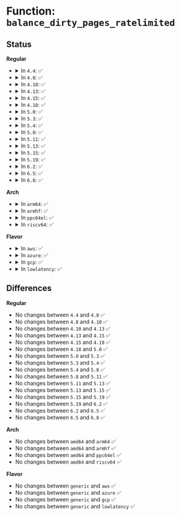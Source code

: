 # Function: <code>balance_dirty_pages_ratelimited</code>

## Status
<b>Regular</b>
<ul>
<li>
<details>
<summary>In <code>4.4</code>: ✅</summary>

```c
void balance_dirty_pages_ratelimited(struct address_space *mapping);
```

**Collision:** Unique Global

**Inline:** No

**Transformation:** False

**Instances:**

```
In mm/page-writeback.c (ffffffff8119a420)
Location: mm/page-writeback.c:1820
Inline: False
Direct callers:
  - mm/filemap.c:generic_perform_write
  - mm/memory.c:do_wp_page
  - mm/memory.c:handle_mm_fault
  - fs/buffer.c:cont_write_begin
```
**Symbols:**

```
ffffffff8119a420-ffffffff8119a80d: balance_dirty_pages_ratelimited (STB_GLOBAL)
```
</details>
</li>
<li>
<details>
<summary>In <code>4.8</code>: ✅</summary>

```c
void balance_dirty_pages_ratelimited(struct address_space *mapping);
```

**Collision:** Unique Global

**Inline:** No

**Transformation:** False

**Instances:**

```
In mm/page-writeback.c (ffffffff811aed30)
Location: mm/page-writeback.c:1863
Inline: False
Direct callers:
  - mm/filemap.c:generic_perform_write
  - mm/memory.c:handle_mm_fault
  - mm/memory.c:do_wp_page
  - fs/buffer.c:cont_write_begin
  - fs/iomap.c:iomap_write_actor
```
**Symbols:**

```
ffffffff811aed30-ffffffff811af11b: balance_dirty_pages_ratelimited (STB_GLOBAL)
```
</details>
</li>
<li>
<details>
<summary>In <code>4.10</code>: ✅</summary>

```c
void balance_dirty_pages_ratelimited(struct address_space *mapping);
```

**Collision:** Unique Global

**Inline:** No

**Transformation:** False

**Instances:**

```
In mm/page-writeback.c (ffffffff811bf3e0)
Location: mm/page-writeback.c:1864
Inline: False
Direct callers:
  - mm/filemap.c:generic_perform_write
  - fs/buffer.c:cont_write_begin
  - fs/iomap.c:iomap_dirty_actor
  - fs/iomap.c:iomap_write_actor
```
**Symbols:**

```
ffffffff811bf3e0-ffffffff811bf7bc: balance_dirty_pages_ratelimited (STB_GLOBAL)
```
</details>
</li>
<li>
<details>
<summary>In <code>4.13</code>: ✅</summary>

```c
void balance_dirty_pages_ratelimited(struct address_space *mapping);
```

**Collision:** Unique Global

**Inline:** No

**Transformation:** False

**Instances:**

```
In mm/page-writeback.c (ffffffff811c71f0)
Location: mm/page-writeback.c:1864
Inline: False
Direct callers:
  - mm/filemap.c:generic_perform_write
  - fs/buffer.c:cont_write_begin
  - fs/iomap.c:iomap_dirty_actor
  - fs/iomap.c:iomap_write_actor
```
**Symbols:**

```
ffffffff811c71f0-ffffffff811c7579: balance_dirty_pages_ratelimited (STB_GLOBAL)
```
</details>
</li>
<li>
<details>
<summary>In <code>4.15</code>: ✅</summary>

```c
void balance_dirty_pages_ratelimited(struct address_space *mapping);
```

**Collision:** Unique Global

**Inline:** No

**Transformation:** False

**Instances:**

```
In mm/page-writeback.c (ffffffff811dc000)
Location: mm/page-writeback.c:1862
Inline: False
Direct callers:
  - mm/filemap.c:generic_perform_write
  - fs/buffer.c:cont_write_begin
  - fs/iomap.c:iomap_dirty_actor
  - fs/iomap.c:iomap_write_actor
```
**Symbols:**

```
ffffffff811dc000-ffffffff811dc394: balance_dirty_pages_ratelimited (STB_GLOBAL)
```
</details>
</li>
<li>
<details>
<summary>In <code>4.18</code>: ✅</summary>

```c
void balance_dirty_pages_ratelimited(struct address_space *mapping);
```

**Collision:** Unique Global

**Inline:** No

**Transformation:** False

**Instances:**

```
In mm/page-writeback.c (ffffffff811fd8f0)
Location: mm/page-writeback.c:1862
Inline: False
Direct callers:
  - mm/filemap.c:generic_perform_write
  - fs/buffer.c:cont_write_begin
  - fs/iomap.c:iomap_dirty_actor
  - fs/iomap.c:iomap_write_actor
```
**Symbols:**

```
ffffffff811fd8f0-ffffffff811fdc94: balance_dirty_pages_ratelimited (STB_GLOBAL)
```
</details>
</li>
<li>
<details>
<summary>In <code>5.0</code>: ✅</summary>

```c
void balance_dirty_pages_ratelimited(struct address_space *mapping);
```

**Collision:** Unique Global

**Inline:** No

**Transformation:** False

**Instances:**

```
In mm/page-writeback.c (ffffffff81210410)
Location: mm/page-writeback.c:1861
Inline: False
Direct callers:
  - mm/filemap.c:generic_perform_write
  - fs/buffer.c:cont_write_begin
  - fs/iomap.c:iomap_dirty_actor
  - fs/iomap.c:iomap_write_actor
```
**Symbols:**

```
ffffffff81210410-ffffffff812107d0: balance_dirty_pages_ratelimited (STB_GLOBAL)
```
</details>
</li>
<li>
<details>
<summary>In <code>5.3</code>: ✅</summary>

```c
void balance_dirty_pages_ratelimited(struct address_space *mapping);
```

**Collision:** Unique Global

**Inline:** No

**Transformation:** False

**Instances:**

```
In mm/page-writeback.c (ffffffff8121fab0)
Location: mm/page-writeback.c:1862
Inline: False
Direct callers:
  - mm/filemap.c:generic_perform_write
  - fs/buffer.c:cont_write_begin
  - fs/iomap/buffered-io.c:iomap_dirty_actor
  - fs/iomap/buffered-io.c:iomap_write_actor
```
**Symbols:**

```
ffffffff8121fab0-ffffffff8121fe32: balance_dirty_pages_ratelimited (STB_GLOBAL)
```
</details>
</li>
<li>
<details>
<summary>In <code>5.4</code>: ✅</summary>

```c
void balance_dirty_pages_ratelimited(struct address_space *mapping);
```

**Collision:** Unique Global

**Inline:** No

**Transformation:** False

**Instances:**

```
In mm/page-writeback.c (ffffffff8122d560)
Location: mm/page-writeback.c:1864
Inline: False
Direct callers:
  - mm/filemap.c:generic_perform_write
  - mm/memory.c:fault_dirty_shared_page
  - mm/memory.c:fault_dirty_shared_page
  - fs/buffer.c:cont_write_begin
  - fs/iomap/buffered-io.c:iomap_dirty_actor
  - fs/iomap/buffered-io.c:iomap_write_actor
```
**Symbols:**

```
ffffffff8122d560-ffffffff8122d8e2: balance_dirty_pages_ratelimited (STB_GLOBAL)
```
</details>
</li>
<li>
<details>
<summary>In <code>5.8</code>: ✅</summary>

```c
void balance_dirty_pages_ratelimited(struct address_space *mapping);
```

**Collision:** Unique Global

**Inline:** No

**Transformation:** False

**Instances:**

```
In mm/page-writeback.c (ffffffff8125b080)
Location: mm/page-writeback.c:1877
Inline: False
Direct callers:
  - mm/filemap.c:generic_perform_write
  - mm/memory.c:fault_dirty_shared_page
  - mm/memory.c:fault_dirty_shared_page
  - fs/buffer.c:cont_expand_zero
  - fs/iomap/buffered-io.c:iomap_write_actor
```
**Symbols:**

```
ffffffff8125b080-ffffffff8125b3fe: balance_dirty_pages_ratelimited (STB_GLOBAL)
```
</details>
</li>
<li>
<details>
<summary>In <code>5.11</code>: ✅</summary>

```c
void balance_dirty_pages_ratelimited(struct address_space *mapping);
```

**Collision:** Unique Global

**Inline:** No

**Transformation:** False

**Instances:**

```
In mm/page-writeback.c (ffffffff812651b0)
Location: mm/page-writeback.c:1877
Inline: False
Direct callers:
  - mm/filemap.c:generic_perform_write
  - mm/memory.c:fault_dirty_shared_page
  - mm/memory.c:fault_dirty_shared_page
  - fs/buffer.c:cont_expand_zero
  - fs/iomap/buffered-io.c:iomap_write_actor
```
**Symbols:**

```
ffffffff812651b0-ffffffff81265570: balance_dirty_pages_ratelimited (STB_GLOBAL)
```
</details>
</li>
<li>
<details>
<summary>In <code>5.13</code>: ✅</summary>

```c
void balance_dirty_pages_ratelimited(struct address_space *mapping);
```

**Collision:** Unique Global

**Inline:** No

**Transformation:** False

**Instances:**

```
In mm/page-writeback.c (ffffffff812693c0)
Location: mm/page-writeback.c:1877
Inline: False
Direct callers:
  - mm/filemap.c:generic_perform_write
  - mm/memory.c:fault_dirty_shared_page
  - mm/memory.c:fault_dirty_shared_page
  - fs/buffer.c:cont_expand_zero
  - fs/iomap/buffered-io.c:iomap_write_actor
```
**Symbols:**

```
ffffffff812693c0-ffffffff8126977f: balance_dirty_pages_ratelimited (STB_GLOBAL)
```
</details>
</li>
<li>
<details>
<summary>In <code>5.15</code>: ✅</summary>

```c
void balance_dirty_pages_ratelimited(struct address_space *mapping);
```

**Collision:** Unique Global

**Inline:** No

**Transformation:** False

**Instances:**

```
In mm/page-writeback.c (ffffffff812a5e40)
Location: mm/page-writeback.c:1878
Inline: False
Direct callers:
  - mm/filemap.c:generic_perform_write
  - mm/memory.c:fault_dirty_shared_page
  - mm/memory.c:fault_dirty_shared_page
  - fs/buffer.c:cont_expand_zero
  - fs/iomap/buffered-io.c:iomap_file_unshare
  - fs/iomap/buffered-io.c:iomap_file_buffered_write
```
**Symbols:**

```
ffffffff812a5e40-ffffffff812a6207: balance_dirty_pages_ratelimited (STB_GLOBAL)
```
</details>
</li>
<li>
<details>
<summary>In <code>5.19</code>: ✅</summary>

```c
void balance_dirty_pages_ratelimited(struct address_space *mapping);
```

**Collision:** Unique Global

**Inline:** No

**Transformation:** False

**Instances:**

```
In mm/page-writeback.c (ffffffff812feb10)
Location: mm/page-writeback.c:1875
Inline: False
Direct callers:
  - mm/filemap.c:generic_perform_write
  - mm/memory.c:fault_dirty_shared_page
  - mm/memory.c:fault_dirty_shared_page
  - fs/buffer.c:cont_expand_zero
  - fs/iomap/buffered-io.c:iomap_file_unshare
  - fs/iomap/buffered-io.c:iomap_write_iter
```
**Symbols:**

```
ffffffff812feb10-ffffffff812feea4: balance_dirty_pages_ratelimited (STB_GLOBAL)
```
</details>
</li>
<li>
<details>
<summary>In <code>6.2</code>: ✅</summary>

```c
void balance_dirty_pages_ratelimited(struct address_space *mapping);
```

**Collision:** Unique Global

**Inline:** No

**Transformation:** False

**Instances:**

```
In mm/page-writeback.c (ffffffff81369640)
Location: mm/page-writeback.c:2062
Inline: False
Direct callers:
  - mm/filemap.c:generic_perform_write
  - mm/memory.c:fault_dirty_shared_page
  - mm/memory.c:fault_dirty_shared_page
  - fs/buffer.c:cont_expand_zero
  - fs/iomap/buffered-io.c:iomap_file_unshare
```
**Symbols:**

```
ffffffff81369640-ffffffff8136965c: balance_dirty_pages_ratelimited (STB_GLOBAL)
```
</details>
</li>
<li>
<details>
<summary>In <code>6.5</code>: ✅</summary>

```c
void balance_dirty_pages_ratelimited(struct address_space *mapping);
```

**Collision:** Unique Global

**Inline:** No

**Transformation:** False

**Instances:**

```
In mm/page-writeback.c (ffffffff8139b7e0)
Location: mm/page-writeback.c:2062
Inline: False
Direct callers:
  - mm/filemap.c:generic_perform_write
  - mm/memory.c:fault_dirty_shared_page
  - mm/memory.c:fault_dirty_shared_page
  - fs/buffer.c:cont_expand_zero
  - fs/iomap/buffered-io.c:iomap_file_unshare
```
**Symbols:**

```
ffffffff8139b7e0-ffffffff8139b7fc: balance_dirty_pages_ratelimited (STB_GLOBAL)
```
</details>
</li>
<li>
<details>
<summary>In <code>6.8</code>: ✅</summary>

```c
void balance_dirty_pages_ratelimited(struct address_space *mapping);
```

**Collision:** Unique Global

**Inline:** No

**Transformation:** False

**Instances:**

```
In mm/page-writeback.c (ffffffff813c5750)
Location: mm/page-writeback.c:2062
Inline: False
Direct callers:
  - mm/filemap.c:generic_perform_write
  - mm/memory.c:fault_dirty_shared_page
  - mm/memory.c:fault_dirty_shared_page
  - fs/buffer.c:cont_expand_zero
  - fs/iomap/buffered-io.c:iomap_file_unshare
```
**Symbols:**

```
ffffffff813c5750-ffffffff813c576c: balance_dirty_pages_ratelimited (STB_GLOBAL)
```
</details>
</li>
</ul>
<b>Arch</b>
<ul>
<li>
<details>
<summary>In <code>arm64</code>: ✅</summary>

```c
void balance_dirty_pages_ratelimited(struct address_space *mapping);
```

**Collision:** Unique Global

**Inline:** No

**Transformation:** False

**Instances:**

```
In mm/page-writeback.c (ffff8000102bc3f0)
Location: mm/page-writeback.c:1864
Inline: False
Direct callers:
  - mm/filemap.c:generic_perform_write
  - mm/memory.c:fault_dirty_shared_page
  - mm/memory.c:fault_dirty_shared_page
  - fs/buffer.c:cont_write_begin
  - fs/iomap/buffered-io.c:iomap_dirty_actor
  - fs/iomap/buffered-io.c:iomap_write_actor
```
**Symbols:**

```
ffff8000102bc3f0-ffff8000102bc830: balance_dirty_pages_ratelimited (STB_GLOBAL)
```
</details>
</li>
<li>
<details>
<summary>In <code>armhf</code>: ✅</summary>

```c
void balance_dirty_pages_ratelimited(struct address_space *mapping);
```

**Collision:** Unique Global

**Inline:** No

**Transformation:** False

**Instances:**

```
In mm/page-writeback.c (c04e89fc)
Location: mm/page-writeback.c:1864
Inline: False
Direct callers:
  - mm/filemap.c:generic_perform_write
  - mm/memory.c:fault_dirty_shared_page
  - mm/memory.c:fault_dirty_shared_page
  - fs/buffer.c:cont_write_begin
  - fs/iomap/buffered-io.c:iomap_dirty_actor
  - fs/iomap/buffered-io.c:iomap_write_actor
```
**Symbols:**

```
c04e89fc-c04e8f18: balance_dirty_pages_ratelimited (STB_GLOBAL)
```
</details>
</li>
<li>
<details>
<summary>In <code>ppc64el</code>: ✅</summary>

```c
void balance_dirty_pages_ratelimited(struct address_space *mapping);
```

**Collision:** Unique Global

**Inline:** No

**Transformation:** False

**Instances:**

```
In mm/page-writeback.c (c0000000003747b0)
Location: mm/page-writeback.c:1864
Inline: False
Direct callers:
  - mm/filemap.c:generic_perform_write
  - mm/memory.c:fault_dirty_shared_page
  - mm/memory.c:fault_dirty_shared_page
  - fs/buffer.c:cont_write_begin
  - fs/iomap/buffered-io.c:iomap_dirty_actor
  - fs/iomap/buffered-io.c:iomap_write_actor
```
**Symbols:**

```
c0000000003747b0-c000000000374d08: balance_dirty_pages_ratelimited (STB_GLOBAL)
```
</details>
</li>
<li>
<details>
<summary>In <code>riscv64</code>: ✅</summary>

```c
void balance_dirty_pages_ratelimited(struct address_space *mapping);
```

**Collision:** Unique Global

**Inline:** No

**Transformation:** False

**Instances:**

```
In mm/page-writeback.c (ffffffe0001df0e2)
Location: mm/page-writeback.c:1864
Inline: False
Direct callers:
  - mm/filemap.c:generic_perform_write
  - mm/memory.c:fault_dirty_shared_page
  - mm/memory.c:fault_dirty_shared_page
  - fs/buffer.c:cont_write_begin
  - fs/iomap/buffered-io.c:iomap_dirty_actor
  - fs/iomap/buffered-io.c:iomap_write_actor
```
**Symbols:**

```
ffffffe0001df0e2-ffffffe0001df472: balance_dirty_pages_ratelimited (STB_GLOBAL)
```
</details>
</li>
</ul>
<b>Flavor</b>
<ul>
<li>
<details>
<summary>In <code>aws</code>: ✅</summary>

```c
void balance_dirty_pages_ratelimited(struct address_space *mapping);
```

**Collision:** Unique Global

**Inline:** No

**Transformation:** False

**Instances:**

```
In mm/page-writeback.c (ffffffff81225bb0)
Location: mm/page-writeback.c:1864
Inline: False
Direct callers:
  - mm/filemap.c:generic_perform_write
  - mm/memory.c:fault_dirty_shared_page
  - mm/memory.c:fault_dirty_shared_page
  - fs/buffer.c:cont_write_begin
  - fs/iomap/buffered-io.c:iomap_dirty_actor
  - fs/iomap/buffered-io.c:iomap_write_actor
```
**Symbols:**

```
ffffffff81225bb0-ffffffff81225f32: balance_dirty_pages_ratelimited (STB_GLOBAL)
```
</details>
</li>
<li>
<details>
<summary>In <code>azure</code>: ✅</summary>

```c
void balance_dirty_pages_ratelimited(struct address_space *mapping);
```

**Collision:** Unique Global

**Inline:** No

**Transformation:** False

**Instances:**

```
In mm/page-writeback.c (ffffffff81218d50)
Location: mm/page-writeback.c:1864
Inline: False
Direct callers:
  - mm/filemap.c:generic_perform_write
  - mm/memory.c:fault_dirty_shared_page
  - mm/memory.c:fault_dirty_shared_page
  - fs/buffer.c:cont_write_begin
  - fs/iomap/buffered-io.c:iomap_dirty_actor
  - fs/iomap/buffered-io.c:iomap_write_actor
```
**Symbols:**

```
ffffffff81218d50-ffffffff812190d2: balance_dirty_pages_ratelimited (STB_GLOBAL)
```
</details>
</li>
<li>
<details>
<summary>In <code>gcp</code>: ✅</summary>

```c
void balance_dirty_pages_ratelimited(struct address_space *mapping);
```

**Collision:** Unique Global

**Inline:** No

**Transformation:** False

**Instances:**

```
In mm/page-writeback.c (ffffffff81223950)
Location: mm/page-writeback.c:1864
Inline: False
Direct callers:
  - mm/filemap.c:generic_perform_write
  - mm/memory.c:fault_dirty_shared_page
  - mm/memory.c:fault_dirty_shared_page
  - fs/buffer.c:cont_write_begin
  - fs/iomap/buffered-io.c:iomap_dirty_actor
  - fs/iomap/buffered-io.c:iomap_write_actor
```
**Symbols:**

```
ffffffff81223950-ffffffff81223cd2: balance_dirty_pages_ratelimited (STB_GLOBAL)
```
</details>
</li>
<li>
<details>
<summary>In <code>lowlatency</code>: ✅</summary>

```c
void balance_dirty_pages_ratelimited(struct address_space *mapping);
```

**Collision:** Unique Global

**Inline:** No

**Transformation:** False

**Instances:**

```
In mm/page-writeback.c (ffffffff81232b50)
Location: mm/page-writeback.c:1864
Inline: False
Direct callers:
  - mm/filemap.c:generic_perform_write
  - mm/memory.c:fault_dirty_shared_page
  - mm/memory.c:fault_dirty_shared_page
  - fs/buffer.c:cont_write_begin
  - fs/iomap/buffered-io.c:iomap_dirty_actor
  - fs/iomap/buffered-io.c:iomap_write_actor
```
**Symbols:**

```
ffffffff81232b50-ffffffff81232f7c: balance_dirty_pages_ratelimited (STB_GLOBAL)
```
</details>
</li>
</ul>

## Differences
<b>Regular</b>
<ul>
<li>
No changes between <code>4.4</code> and <code>4.8</code> ✅
</li>
<li>
No changes between <code>4.8</code> and <code>4.10</code> ✅
</li>
<li>
No changes between <code>4.10</code> and <code>4.13</code> ✅
</li>
<li>
No changes between <code>4.13</code> and <code>4.15</code> ✅
</li>
<li>
No changes between <code>4.15</code> and <code>4.18</code> ✅
</li>
<li>
No changes between <code>4.18</code> and <code>5.0</code> ✅
</li>
<li>
No changes between <code>5.0</code> and <code>5.3</code> ✅
</li>
<li>
No changes between <code>5.3</code> and <code>5.4</code> ✅
</li>
<li>
No changes between <code>5.4</code> and <code>5.8</code> ✅
</li>
<li>
No changes between <code>5.8</code> and <code>5.11</code> ✅
</li>
<li>
No changes between <code>5.11</code> and <code>5.13</code> ✅
</li>
<li>
No changes between <code>5.13</code> and <code>5.15</code> ✅
</li>
<li>
No changes between <code>5.15</code> and <code>5.19</code> ✅
</li>
<li>
No changes between <code>5.19</code> and <code>6.2</code> ✅
</li>
<li>
No changes between <code>6.2</code> and <code>6.5</code> ✅
</li>
<li>
No changes between <code>6.5</code> and <code>6.8</code> ✅
</li>
</ul>
<b>Arch</b>
<ul>
<li>
No changes between <code>amd64</code> and <code>arm64</code> ✅
</li>
<li>
No changes between <code>amd64</code> and <code>armhf</code> ✅
</li>
<li>
No changes between <code>amd64</code> and <code>ppc64el</code> ✅
</li>
<li>
No changes between <code>amd64</code> and <code>riscv64</code> ✅
</li>
</ul>
<b>Flavor</b>
<ul>
<li>
No changes between <code>generic</code> and <code>aws</code> ✅
</li>
<li>
No changes between <code>generic</code> and <code>azure</code> ✅
</li>
<li>
No changes between <code>generic</code> and <code>gcp</code> ✅
</li>
<li>
No changes between <code>generic</code> and <code>lowlatency</code> ✅
</li>
</ul>
